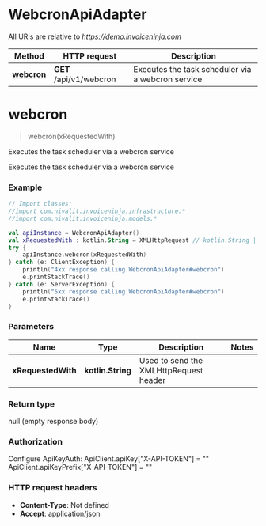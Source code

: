 # WebcronApiAdapter

All URIs are relative to *https://demo.invoiceninja.com*

Method | HTTP request | Description
------------- | ------------- | -------------
[**webcron**](WebcronApiAdapter.md#webcron) | **GET** /api/v1/webcron | Executes the task scheduler via a webcron service


<a name="webcron"></a>
# **webcron**
> webcron(xRequestedWith)

Executes the task scheduler via a webcron service

Executes the task scheduler via a webcron service

### Example
```kotlin
// Import classes:
//import com.nivalit.invoiceninja.infrastructure.*
//import com.nivalit.invoiceninja.models.*

val apiInstance = WebcronApiAdapter()
val xRequestedWith : kotlin.String = XMLHttpRequest // kotlin.String | Used to send the XMLHttpRequest header
try {
    apiInstance.webcron(xRequestedWith)
} catch (e: ClientException) {
    println("4xx response calling WebcronApiAdapter#webcron")
    e.printStackTrace()
} catch (e: ServerException) {
    println("5xx response calling WebcronApiAdapter#webcron")
    e.printStackTrace()
}
```

### Parameters

Name | Type | Description  | Notes
------------- | ------------- | ------------- | -------------
 **xRequestedWith** | **kotlin.String**| Used to send the XMLHttpRequest header |

### Return type

null (empty response body)

### Authorization


Configure ApiKeyAuth:
    ApiClient.apiKey["X-API-TOKEN"] = ""
    ApiClient.apiKeyPrefix["X-API-TOKEN"] = ""

### HTTP request headers

 - **Content-Type**: Not defined
 - **Accept**: application/json

